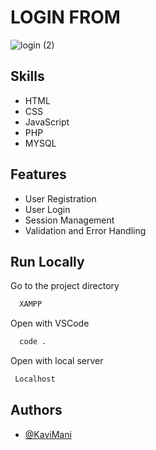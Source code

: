 
# LOGIN FROM

![login (2)](https://github.com/user-attachments/assets/b840bc1a-ecc5-4450-a6fe-dd6c5f7fc051)

## Skills

- HTML
-  CSS
- JavaScript
- PHP
- MYSQL

## Features
- User Registration 
- User Login 
- Session Management
- Validation and Error Handling

## Run Locally

Go to the project directory

```bash
  XAMPP
```

Open with VSCode

```bash
  code .
```

Open with local server

```bash
 Localhost
```


## Authors

- [@KaviMani](https://www.github.com/KaviMani09)
